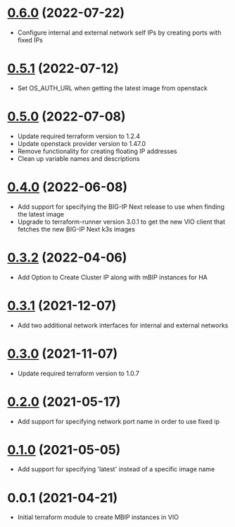 # [0.6.0](https://gitswarm.f5net.com/terraform/modules/openstack/mbip/-/compare/v0.5.1...v0.6.0) (2022-07-22)
- Configure internal and external network self IPs by creating ports with fixed IPs

# [0.5.1](https://gitswarm.f5net.com/terraform/modules/openstack/mbip/-/compare/v0.5.0...v0.5.1) (2022-07-12)
- Set OS_AUTH_URL when getting the latest image from openstack

# [0.5.0](https://gitswarm.f5net.com/terraform/modules/openstack/mbip/-/compare/v0.4.0...v0.5.0) (2022-07-08)
- Update required terraform version to 1.2.4
- Update openstack provider version to 1.47.0
- Remove functionality for creating floating IP addresses
- Clean up variable names and descriptions

# [0.4.0](https://gitswarm.f5net.com/terraform/modules/openstack/mbip/-/compare/v0.3.2...v0.4.0) (2022-06-08)
- Add support for specifying the BIG-IP Next release to use when finding the latest image
- Upgrade to terraform-runner version 3.0.1 to get the new VIO client that fetches the new BIG-IP Next k3s images

# [0.3.2](https://gitswarm.f5net.com/terraform/modules/openstack/mbip/-/compare/v0.3.1...v0.3.2) (2022-04-06)
- Add Option to Create Cluster IP along with mBIP instances for HA

# [0.3.1](https://gitswarm.f5net.com/terraform/modules/openstack/mbip/-/compare/v0.3.0...v0.3.1) (2021-12-07)
- Add two additional network interfaces for internal and external networks

# [0.3.0](https://gitswarm.f5net.com/terraform/modules/openstack/mbip/-/compare/v0.2.0...v0.3.0) (2021-11-07)
- Update required terraform version to 1.0.7

# [0.2.0](https://gitswarm.f5net.com/terraform/modules/openstack/mbip/-/compare/v0.1.0...v0.2.0) (2021-05-17)
- Add support for specifying network port name in order to use fixed ip

# [0.1.0](https://gitswarm.f5net.com/terraform/modules/openstack/mbip/-/compare/v0.0.1...v0.1.0) (2021-05-05)
- Add support for specifying 'latest' instead of a specific image name

# 0.0.1 (2021-04-21)
- Initial terraform module to create MBIP instances in VIO
